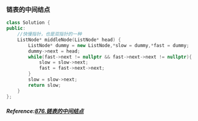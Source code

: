 ### 链表的中间结点
```cpp
class Solution {
public:
    //快慢指针，也是双指针的一种
    ListNode* middleNode(ListNode* head) {
        ListNode* dummy = new ListNode,*slow = dummy,*fast = dummy;
        dummy->next = head;
        while(fast->next != nullptr && fast->next->next != nullptr){
            slow = slow->next;
            fast = fast->next->next;
        }
        slow = slow->next;
        return slow;
    }
};
```

##### Reference:[876.链表的中间结点](https://leetcode.cn/problems/middle-of-the-linked-list/)